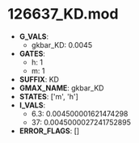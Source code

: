 # 126637_KD.mod

- **G_VALS**:
  - gkbar_KD: 0.0045
- **GATES**:
  - h: 1
  - m: 1
- **SUFFIX**: KD
- **GMAX_NAME**: gkbar_KD
- **STATES**: ['m', 'h']
- **I_VALS**:
  - 6.3: 0.004500001621474298
  - 37: 0.0045000027241752895
- **ERROR_FLAGS**: []
